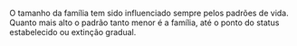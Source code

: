 ﻿O tamanho da família tem sido influenciado sempre pelos padrões de vida. Quanto mais alto o padrão tanto menor é a família, até o ponto do status estabelecido ou extinção gradual.